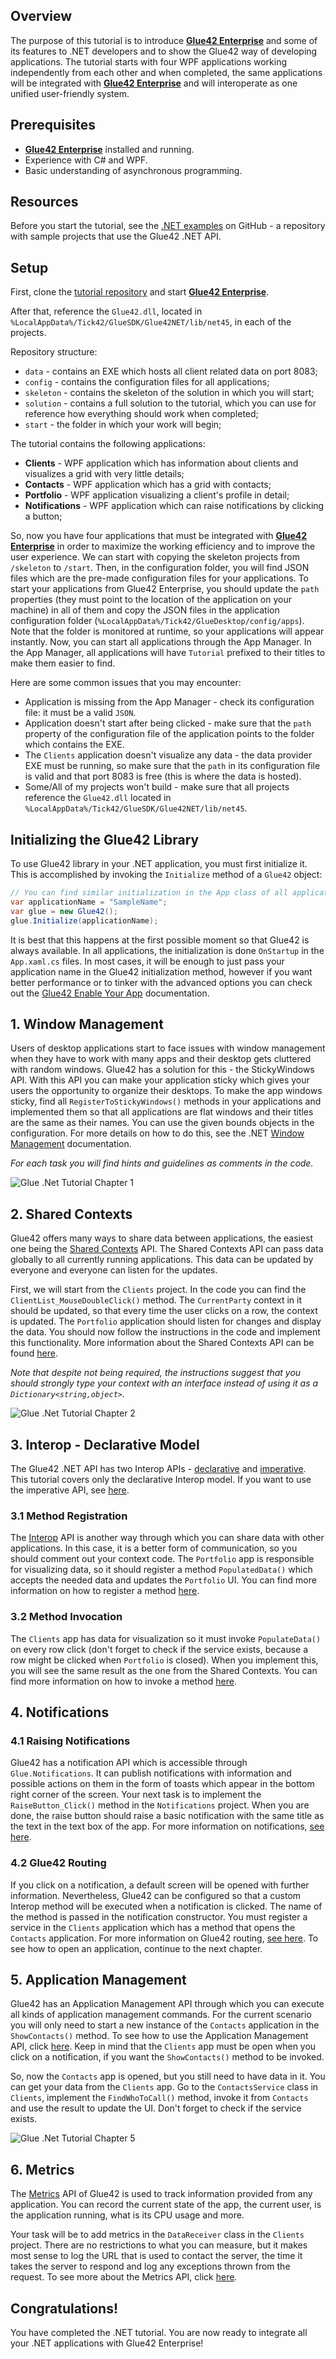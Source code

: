 ## Overview

The purpose of this tutorial is to introduce [**Glue42 Enterprise**](https://glue42.com/enterprise/) and some of its features to .NET developers and to show the Glue42 way of developing applications. The tutorial starts with four WPF applications working independently from each other and when completed, the same applications will be integrated with [**Glue42 Enterprise**](https://glue42.com/enterprise/) and will interoperate as one unified user-friendly system.

## Prerequisites

- [**Glue42 Enterprise**](https://glue42.com/enterprise/) installed and running.
- Experience with C# and WPF.
- Basic understanding of asynchronous programming.

## Resources

Before you start the tutorial, see the [.NET examples](https://github.com/Glue42/net-examples) on GitHub - a repository with sample projects that use the Glue42 .NET API.

## Setup

First, clone the [tutorial repository](https://github.com/Glue42/net-tutorial)  and start [**Glue42 Enterprise**](https://glue42.com/enterprise/).

After that, reference the `Glue42.dll`, located in `%LocalAppData%/Tick42/GlueSDK/Glue42NET/lib/net45`, in each of the projects.

Repository structure:
- `data` - contains an EXE which hosts all client related data on port 8083;
- `config` - contains the configuration files for all applications;
- `skeleton` - contains the skeleton of the solution in which you will start;
- `solution` - contains a full solution to the tutorial, which you can use for reference how everything should work when completed;
- `start` - the folder in which your work will begin;

The tutorial contains the following applications:
- **Clients** - WPF application which has information about clients and visualizes a grid with very little details;
- **Contacts** - WPF application which has a grid with contacts;
- **Portfolio** - WPF application visualizing a client's profile in detail;
- **Notifications** - WPF application which can raise notifications by clicking a button;

So, now you have four applications that must be integrated with [**Glue42 Enterprise**](https://glue42.com/enterprise/) in order to maximize the working efficiency and to improve the user experience. We can start with copying the skeleton projects from `/skeleton` to `/start`. Then, in the configuration folder, you will find JSON files which are the pre-made configuration files for your applications. To start your applications from Glue42 Enterprise, you should update the `path` properties (they must point to the location of the application on your machine) in all of them and copy the JSON files in the application configuration folder (`%LocalAppData%/Tick42/GlueDesktop/config/apps`). Note that the folder is monitored at runtime, so your applications will appear instantly. Now, you can start all applications through the App Manager. In the App Manager, all applications will have `Tutorial` prefixed to their titles to make them easier to find.

Here are some common issues that you may encounter:
- Application is missing from the App Manager - check its configuration file: it must be a valid `JSON`.
- Application doesn't start after being clicked - make sure that the `path` property of the configuration file of the application points to the folder which contains the EXE.
- The `Clients` application doesn't visualize any data - the data provider EXE must be running, so make sure that the `path` in its configuration file is valid and that port 8083 is free (this is where the data is hosted).
- Some/All of my projects won't build - make sure that all projects reference the `Glue42.dll` located in `%LocalAppData%/Tick42/GlueSDK/Glue42NET/lib/net45`.

## Initializing the Glue42 Library

To use Glue42 library in your .NET application, you must first initialize it. This is accomplished by invoking the `Initialize` method of a `Glue42` object:

```csharp
// You can find similar initialization in the App class of all applications
var applicationName = "SampleName";
var glue = new Glue42();
glue.Initialize(applicationName);
```

It is best that this happens at the first possible moment so that Glue42 is always available. In all applications, the initialization is done `OnStartup` in the `App.xaml.cs` files. In most cases, it will be enough to just pass your application name in the Glue42 initialization method, however if you want better performance or to tinker with the advanced options you can check out the [Glue42 Enable Your App](../../../getting-started/how-to/glue42-enable-your-app/net/index.html) documentation.

## 1. Window Management

Users of desktop applications start to face issues with window management when they have to work with many apps and their desktop gets cluttered with random windows. Glue42 has a solution for this - the StickyWindows API. With this API you can make your application sticky which gives your users the opportunity to organize their desktops. To make the app windows sticky, find all `RegisterToStickyWindows()` methods in your applications and implemented them so that all applications are flat windows and their titles are the same as their names. You can use the given bounds objects in the configuration. For more details on how to do this, see the .NET [Window Management](../../../glue42-concepts/windows/window-management/net/index.html) documentation.

*For each task you will find hints and guidelines as comments in the code.*

![Glue .Net Tutorial Chapter 1](../../../images/tutorials/enterprise-net/1-net.gif "Glue .Net Tutorial Chapter 1")

## 2. Shared Contexts

Glue42 offers many ways to share data between applications, the easiest one being the [Shared Contexts](../../../glue42-concepts/data-sharing-between-apps/shared-contexts/net/index.html) API. The Shared Contexts API can pass data globally to all currently running applications. This data can be updated by everyone and everyone can listen for the updates.

First, we will start from the `Clients` project. In the code you can find the `ClientList_MouseDoubleClick()` method. The `CurrentParty` context in it should be updated, so that every time the user clicks on a row, the context is updated. The `Portfolio` application should listen for changes and display the data. You should now follow the instructions in the code and implement this functionality. More information about the Shared Contexts API can be found [here](../../../glue42-concepts/data-sharing-between-apps/shared-contexts/net/index.html).

*Note that despite not being required, the instructions suggest that you should strongly type your context with an interface instead of using it as a `Dictionary<string,object>`.*

![Glue .Net Tutorial Chapter 2](../../../images/tutorials/enterprise-net/2-net.gif)

## 3. Interop - Declarative Model

The Glue42 .NET API has two Interop APIs - [declarative](../../../glue42-concepts/data-sharing-between-apps/interop/net/index.html) and [imperative](../../../glue42-concepts/data-sharing-between-apps/interop/net/index.html#imperative_model). This tutorial covers only the declarative Interop model. If you want to use the imperative API, see [here](../../../glue42-concepts/data-sharing-between-apps/interop/net/index.html#imperative_model).

### 3.1 Method Registration

The [Interop](../../../glue42-concepts/data-sharing-between-apps/interop/overview/index.html) API is another way through which you can share data with other applications. In this case, it is a better form of communication, so you should comment out your context code. The `Portfolio` app is responsible for visualizing data, so it should register a method `PopulatedData()` which accepts the needed data and updates the `Portfolio` UI. You can find more information on how to register a method [here](../../../glue42-concepts/data-sharing-between-apps/interop/net/index.html#declarative_model).

### 3.2 Method Invocation

The `Clients` app has data for visualization so it must invoke `PopulateData()` on every row click (don't forget to check if the service exists, because a row might be clicked when `Portfolio` is closed). When you implement this, you will see the same result as the one from the Shared Contexts. You can find more information on how to invoke a method [here](../../../glue42-concepts/data-sharing-between-apps/interop/net/index.html#declarative_model).

## 4. Notifications

### 4.1 Raising Notifications

Glue42 has a notification API which is accessible through `Glue.Notifications`. It can publish notifications with information and possible actions on them in the form of toasts which appear in the bottom right corner of the screen. Your next task is to implement the `RaiseButton_Click()` method in the `Notifications` project. When you are done, the raise button should raise a basic notification with the same title as the text in the text box of the app. For more information on notifications, [see here](../../../glue42-concepts/notifications/net/index.html).

### 4.2 Glue42 Routing

If you click on a notification, a default screen will be opened with further information. Nevertheless, Glue42 can be configured so that a custom Interop method will be executed when a notification is clicked. The name of the method is passed in the notification constructor. You must register a service in the `Clients` application which has a method that opens the `Contacts` application. For more information on Glue42 routing, [see here](../../../glue42-concepts/notifications/net/index.html). To see how to open an application, continue to the next chapter.

## 5. Application Management

Glue42 has an Application Management API through which you can execute all kinds of application management commands. For the current scenario you will only need to start a new instance of the `Contacts` application in the `ShowContacts()` method. To see how to use the Application Management API, click [here](../../../glue42-concepts/application-management/net/index.html). Keep in mind that the `Clients` app must be open when you click on a notification, if you want the `ShowContacts()` method to be invoked.

So, now the `Contacts` app is opened, but you still need to have data in it. You can get your data from the `Clients` app. Go to the `ContactsService` class in `Clients`, implement the `FindWhoToCall()` method, invoke it from `Contacts` and use the result to update the UI. Don't forget to check if the service exists.

![Glue .Net Tutorial Chapter 5](../../../images/tutorials/enterprise-net/5-net.gif)

## 6. Metrics

The [Metrics](../../../glue42-concepts/metrics/net/index.html) API of Glue42 is used to track information provided from any application. You can record the current state of the app, the current user, is the application running, what is its CPU usage and more.

Your task will be to add metrics in the `DataReceiver` class in the `Clients` project. There are no restrictions to what you can measure, but it makes most sense to log the URL that is used to contact the server, the time it takes the server to respond and log any exceptions thrown from the request. To see more about the Metrics API, click [here](../../../glue42-concepts/metrics/net/index.html).

## Congratulations!

You have completed the .NET tutorial. You are now ready to integrate all your .NET applications with Glue42 Enterprise!